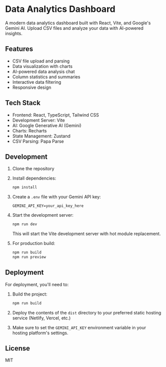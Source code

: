 # Data Analytics Dashboard

A modern data analytics dashboard built with React, Vite, and Google's Gemini AI. Upload CSV files and analyze your data with AI-powered insights.

## Features

- CSV file upload and parsing
- Data visualization with charts
- AI-powered data analysis chat
- Column statistics and summaries
- Interactive data filtering
- Responsive design

## Tech Stack

- Frontend: React, TypeScript, Tailwind CSS
- Development Server: Vite
- AI: Google Generative AI (Gemini)
- Charts: Recharts
- State Management: Zustand
- CSV Parsing: Papa Parse

## Development

1. Clone the repository
2. Install dependencies:
   ```bash
   npm install
   ```
3. Create a `.env` file with your Gemini API key:
   ```
   GEMINI_API_KEY=your_api_key_here
   ```
4. Start the development server:
   ```bash
   npm run dev
   ```
   This will start the Vite development server with hot module replacement.

5. For production build:
   ```bash
   npm run build
   npm run preview
   ```

## Deployment

For deployment, you'll need to:

1. Build the project:
   ```bash
   npm run build
   ```

2. Deploy the contents of the `dist` directory to your preferred static hosting service (Netlify, Vercel, etc.)

3. Make sure to set the `GEMINI_API_KEY` environment variable in your hosting platform's settings.

## License

MIT

 
